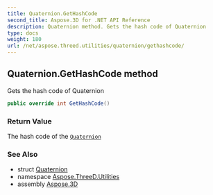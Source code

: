 ```yaml
---
title: Quaternion.GetHashCode
second_title: Aspose.3D for .NET API Reference
description: Quaternion method. Gets the hash code of Quaternion
type: docs
weight: 180
url: /net/aspose.threed.utilities/quaternion/gethashcode/
---
```

## Quaternion.GetHashCode method

Gets the hash code of Quaternion

```csharp
public override int GetHashCode()
```

### Return Value

The hash code of the [`Quaternion`](../)

### See Also

* struct [Quaternion](../)
* namespace [Aspose.ThreeD.Utilities](../../quaternion/)
* assembly [Aspose.3D](../../../)


